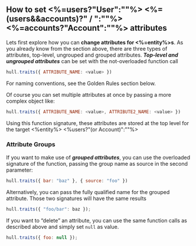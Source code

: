 ## How to set <%=users?"User":""%> <%=(users&&accounts)?" / ":""%> <%=accounts?"Account":""%> attributes

Lets first explore how you can **change attributes for <%=entity%>s**. As you already know from the section above, there are three types of attributes, top-level, ungrouped and grouped attributes. ***Top-level and ungrouped attributes*** can be set with the not-overloaded function call

```javascript
hull.traits({ ATTRIBUTE_NAME: <value> })
```

For naming conventions, see the Golden Rules section below.

Of course you can set multiple attributes at once by passing a more complex object like:

```javascript
hull.traits({ ATTRIBUTE_NAME: <value>, ATTRIBUTE2_NAME: <value> })
```

Using this function signature, these attributes are stored at the top level for the target <%entity%> <%users?"(or Account)":""%>

### Attribute Groups

If you want to make use of ***grouped attributes***, you can use the overloaded signature of the function, passing the group name as source in the second parameter:

```javascript
hull.traits({ bar: "baz" }, { source: "foo" })
```

Alternatively, you can pass the fully qualified name for the grouped attribute. Those two signatures will have the same results

```javascript
hull.traits({ "foo/bar": baz });
```

If you want to “delete” an attribute, you can use the same function calls as described above and simply set `null`  as value.

```javascript
hull.traits({ foo: null });
```
